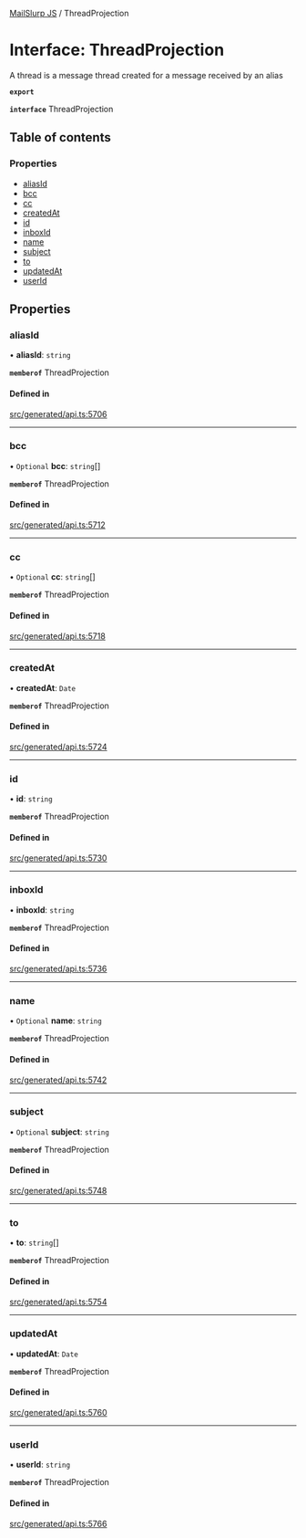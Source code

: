 [MailSlurp JS](../README.md) / ThreadProjection

# Interface: ThreadProjection

A thread is a message thread created for a message received by an alias

**`export`**

**`interface`** ThreadProjection

## Table of contents

### Properties

- [aliasId](ThreadProjection.md#aliasid)
- [bcc](ThreadProjection.md#bcc)
- [cc](ThreadProjection.md#cc)
- [createdAt](ThreadProjection.md#createdat)
- [id](ThreadProjection.md#id)
- [inboxId](ThreadProjection.md#inboxid)
- [name](ThreadProjection.md#name)
- [subject](ThreadProjection.md#subject)
- [to](ThreadProjection.md#to)
- [updatedAt](ThreadProjection.md#updatedat)
- [userId](ThreadProjection.md#userid)

## Properties

### aliasId

• **aliasId**: `string`

**`memberof`** ThreadProjection

#### Defined in

[src/generated/api.ts:5706](https://github.com/mailslurp/mailslurp-client/blob/8c02983/src/generated/api.ts#L5706)

___

### bcc

• `Optional` **bcc**: `string`[]

**`memberof`** ThreadProjection

#### Defined in

[src/generated/api.ts:5712](https://github.com/mailslurp/mailslurp-client/blob/8c02983/src/generated/api.ts#L5712)

___

### cc

• `Optional` **cc**: `string`[]

**`memberof`** ThreadProjection

#### Defined in

[src/generated/api.ts:5718](https://github.com/mailslurp/mailslurp-client/blob/8c02983/src/generated/api.ts#L5718)

___

### createdAt

• **createdAt**: `Date`

**`memberof`** ThreadProjection

#### Defined in

[src/generated/api.ts:5724](https://github.com/mailslurp/mailslurp-client/blob/8c02983/src/generated/api.ts#L5724)

___

### id

• **id**: `string`

**`memberof`** ThreadProjection

#### Defined in

[src/generated/api.ts:5730](https://github.com/mailslurp/mailslurp-client/blob/8c02983/src/generated/api.ts#L5730)

___

### inboxId

• **inboxId**: `string`

**`memberof`** ThreadProjection

#### Defined in

[src/generated/api.ts:5736](https://github.com/mailslurp/mailslurp-client/blob/8c02983/src/generated/api.ts#L5736)

___

### name

• `Optional` **name**: `string`

**`memberof`** ThreadProjection

#### Defined in

[src/generated/api.ts:5742](https://github.com/mailslurp/mailslurp-client/blob/8c02983/src/generated/api.ts#L5742)

___

### subject

• `Optional` **subject**: `string`

**`memberof`** ThreadProjection

#### Defined in

[src/generated/api.ts:5748](https://github.com/mailslurp/mailslurp-client/blob/8c02983/src/generated/api.ts#L5748)

___

### to

• **to**: `string`[]

**`memberof`** ThreadProjection

#### Defined in

[src/generated/api.ts:5754](https://github.com/mailslurp/mailslurp-client/blob/8c02983/src/generated/api.ts#L5754)

___

### updatedAt

• **updatedAt**: `Date`

**`memberof`** ThreadProjection

#### Defined in

[src/generated/api.ts:5760](https://github.com/mailslurp/mailslurp-client/blob/8c02983/src/generated/api.ts#L5760)

___

### userId

• **userId**: `string`

**`memberof`** ThreadProjection

#### Defined in

[src/generated/api.ts:5766](https://github.com/mailslurp/mailslurp-client/blob/8c02983/src/generated/api.ts#L5766)
